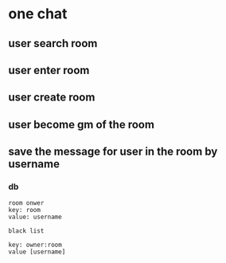 # one chat

## user search room

## user enter room

## user create room

## user become gm of the room

## save the message for user in the room by username


### db
```
room onwer
key: room
value: username

```

```
black list

key: owner:room
value [username]
```
